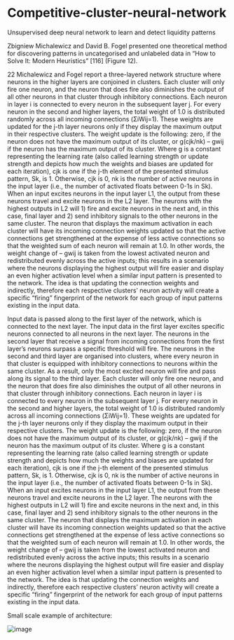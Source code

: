 # Competitive-cluster-neural-network
Unsupervised deep neural network to learn and detect liquidity patterns

Zbigniew Michalewicz and David B. Fogel presented one theoretical method for discovering patterns
in uncategorised and unlabeled data in “How to Solve It: Modern Heuristics” [116] (Figure 12).

22
Michalewicz and Fogel report a three-layered network structure where neurons in the higher layers are
conjoined in clusters. Each cluster will only fire one neuron, and the neuron that does fire also
diminishes the output of all other neurons in that cluster through inhibitory connections. Each neuron
in layer i is connected to every neuron in the subsequent layer j. For every neuron in the second and
higher layers, the total weight of 1.0 is distributed randomly across all incoming connections (ΣiWij=1).
These weights are updated for the j-th layer neurons only if they display the maximum output in their
respective clusters. The weight update is the following: zero, if the neuron does not have the maximum
output of its cluster, or g(cjk/nk) – gwij if the neuron has the maximum output of its cluster. Where g is
a constant representing the learning rate (also called learning strength or update strength and depicts
how much the weights and biases are updated for each iteration), cjk is one if the j-th element of the
presented stimulus pattern, Sk, is 1. Otherwise, cjk is 0, nk is the number of active neurons in the input
layer (i.e., the number of activated floats between 0-1s in Sk). When an input excites neurons in the
input layer L1, the output from these neurons travel and excite neurons in the L2 layer. The neurons
with the highest outputs in L2 will 1) fire and excite neurons in the next and, in this case, final layer
and 2) send inhibitory signals to the other neurons in the same cluster. The neuron that displays the
maximum activation in each cluster will have its incoming connection weights updated so that the
active connections get strengthened at the expense of less active connections so that the weighted sum
of each neuron will remain at 1.0. In other words, the weight change of – gwij is taken from the lowest
activated neuron and redistributed evenly across the active inputs; this results in a scenario where the
neurons displaying the highest output will fire easier and display an even higher activation level when
a similar input pattern is presented to the network. The idea is that updating the connection weights
and indirectly, therefore each respective clusters’ neuron activity will create a specific “firing”
fingerprint of the network for each group of input patterns existing in the input data.

Input data
is passed along to the first layer of the network, which is connected to the next layer. The input data in
the first layer excites specific neurons connected to all neurons in the next layer. The neurons in the
second layer that receive a signal from incoming connections from the first layer’s neurons surpass a
specific threshold will fire. The neurons in the second and third layer are organised into clusters, where
every neuron in that cluster is equipped with inhibitory connections to neurons within the same cluster.
As a result, only the most excited neuron will fire and pass along its signal to the third layer.
Each cluster will only fire one neuron, and the neuron that does fire also
diminishes the output of all other neurons in that cluster through inhibitory connections. Each neuron
in layer i is connected to every neuron in the subsequent layer j. For every neuron in the second and
higher layers, the total weight of 1.0 is distributed randomly across all incoming connections (ΣiWij=1).
These weights are updated for the j-th layer neurons only if they display the maximum output in their
respective clusters. The weight update is the following: zero, if the neuron does not have the maximum
output of its cluster, or g(cjk/nk) – gwij if the neuron has the maximum output of its cluster. Where g is
a constant representing the learning rate (also called learning strength or update strength and depicts
how much the weights and biases are updated for each iteration), cjk is one if the j-th element of the
presented stimulus pattern, Sk, is 1. Otherwise, cjk is 0, nk is the number of active neurons in the input
layer (i.e., the number of activated floats between 0-1s in Sk). When an input excites neurons in the
input layer L1, the output from these neurons travel and excite neurons in the L2 layer. The neurons
with the highest outputs in L2 will 1) fire and excite neurons in the next and, in this case, final layer
and 2) send inhibitory signals to the other neurons in the same cluster. The neuron that displays the
maximum activation in each cluster will have its incoming connection weights updated so that the
active connections get strengthened at the expense of less active connections so that the weighted sum
of each neuron will remain at 1.0. In other words, the weight change of – gwij is taken from the lowest
activated neuron and redistributed evenly across the active inputs; this results in a scenario where the
neurons displaying the highest output will fire easier and display an even higher activation level when
a similar input pattern is presented to the network. The idea is that updating the connection weights
and indirectly, therefore each respective clusters’ neuron activity will create a specific “firing”
fingerprint of the network for each group of input patterns existing in the input data.

Small scale example of architecture:

![image](https://user-images.githubusercontent.com/74188272/201863534-f9b1f21c-fcd5-4c66-943e-edd98ed8da30.png)
